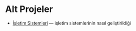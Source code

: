 # Alt Projeler
- [İşletim Sistemleri](isletim-sistemleri.md) — işletim sistemlerinin nasıl geliştirildiği